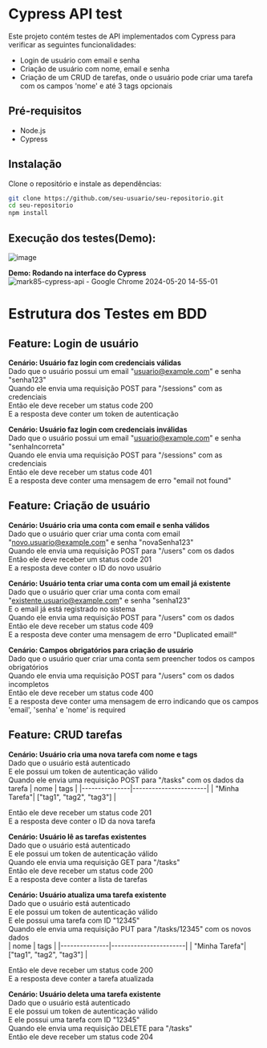 # Cypress API test

Este projeto contém testes de API implementados com Cypress para verificar as seguintes funcionalidades:
- Login de usuário com email e senha
- Criação de usuário com nome, email e senha
- Criação de um CRUD de tarefas, onde o usuário pode criar uma tarefa com os campos 'nome' e até 3 tags opcionais

## Pré-requisitos

- Node.js
- Cypress

## Instalação

Clone o repositório e instale as dependências:

```sh
git clone https://github.com/seu-usuario/seu-repositorio.git
cd seu-repositorio
npm install
```

## Execução dos testes(Demo):

![image](https://github.com/lucasfgrecco/cypress-api/assets/36965935/2103883d-9d79-4898-b6e5-e798fc025e4f)  

**Demo: Rodando na interface do Cypress**  
![mark85-cypress-api - Google Chrome 2024-05-20 14-55-01](https://github.com/lucasfgrecco/cypress-api/assets/36965935/a201555f-cfa7-47a3-a372-2e35c3913be9)

# Estrutura dos Testes em BDD

## Feature: Login de usuário

 **Cenário: Usuário faz login com credenciais válidas**    
    Dado que o usuário possui um email "usuario@example.com" e senha "senha123"  
    Quando ele envia uma requisição POST para "/sessions" com as credenciais  
    Então ele deve receber um status code 200  
    E a resposta deve conter um token de autenticação  

**Cenário: Usuário faz login com credenciais inválidas**    
    Dado que o usuário possui um email "usuario@example.com" e senha "senhaIncorreta"  
    Quando ele envia uma requisição POST para "/sessions" com as credenciais  
    Então ele deve receber um status code 401  
    E a resposta deve conter uma mensagem de erro "email not found"  

## Feature: Criação de usuário

  **Cenário: Usuário cria uma conta com email e senha válidos**    
    Dado que o usuário quer criar uma conta com email "novo.usuario@example.com" e senha "novaSenha123"  
    Quando ele envia uma requisição POST para "/users" com os dados  
    Então ele deve receber um status code 201  
    E a resposta deve conter o ID do novo usuário  

 **Cenário: Usuário tenta criar uma conta com um email já existente**    
    Dado que o usuário quer criar uma conta com email "existente.usuario@example.com" e senha "senha123"  
    E o email já está registrado no sistema  
    Quando ele envia uma requisição POST para "/users" com os dados  
    Então ele deve receber um status code 409  
    E a resposta deve conter uma mensagem de erro "Duplicated email!"  

 **Cenário: Campos obrigatórios para criação de usuário**  
    Dado que o usuário quer criar uma conta sem preencher todos os campos obrigatórios  
    Quando ele envia uma requisição POST para "/users" com os dados incompletos  
    Então ele deve receber um status code 400  
    E a resposta deve conter uma mensagem de erro indicando que os campos 'email', 'senha' e 'nome'  is required

## Feature: CRUD tarefas

**Cenário: Usuário cria uma nova tarefa com nome e tags**    
    Dado que o usuário está autenticado  
    E ele possui um token de autenticação válido  
 Quando ele envia uma requisição POST para "/tasks" com os dados da tarefa
   | nome          | tags                  |
   |---------------|-----------------------|
   | "Minha Tarefa"| ["tag1", "tag2", "tag3"] |  
   
 Então ele deve receber um status code 201  
 E a resposta deve conter o ID da nova tarefa

 **Cenário: Usuário lê as tarefas existentes**    
    Dado que o usuário está autenticado  
    E ele possui um token de autenticação válido  
    Quando ele envia uma requisição GET para "/tasks"  
    Então ele deve receber um status code 200  
    E a resposta deve conter a lista de tarefas  

  **Cenário: Usuário atualiza uma tarefa existente**    
    Dado que o usuário está autenticado  
    E ele possui um token de autenticação válido  
    E ele possui uma tarefa com ID "12345"  
    Quando ele envia uma requisição PUT para "/tasks/12345" com os novos dados  
       | nome          | tags                  |
   |---------------|-----------------------|
   | "Minha Tarefa"| ["tag1", "tag2", "tag3"] |
   
  Então ele deve receber um status code 200  
  E a resposta deve conter a tarefa atualizada  

  **Cenário: Usuário deleta uma tarefa existente**    
    Dado que o usuário está autenticado  
    E ele possui um token de autenticação válido  
    E ele possui uma tarefa com ID "12345"  
    Quando ele envia uma requisição DELETE para "/tasks"  
    Então ele deve receber um status code 204  
    

    
